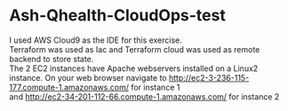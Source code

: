 # Ash-Qhealth-CloudOps-test
I used AWS Cloud9 as the IDE for this exercise. <br/>
Terraform was used as Iac and Terraform cloud was used as remote backend to store state. <br/>
The 2 EC2 instances have Apache webservers installed on a Linux2 instance.
On your web browser navigate to http://ec2-3-236-115-177.compute-1.amazonaws.com/ for instance 1 <br/> and http://ec2-34-201-112-66.compute-1.amazonaws.com/ for instance 2
